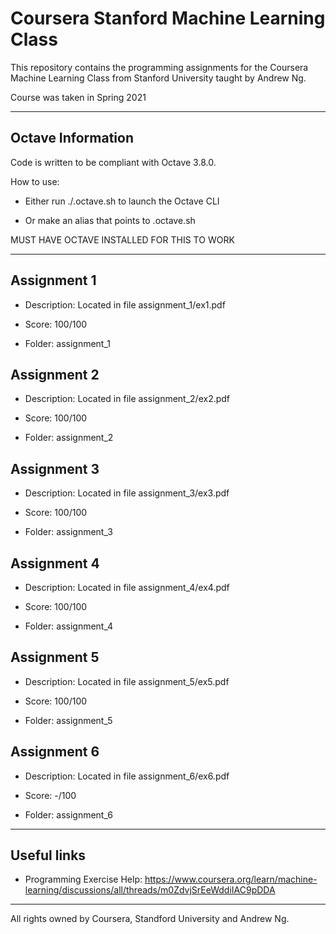 # Coursera Stanford Machine Learning Class

This repository contains the programming assignments for the Coursera Machine Learning Class from Stanford University taught by Andrew Ng.

Course was taken in Spring 2021

---

## Octave Information

Code is written to be compliant with Octave 3.8.0.

How to use:

- Either run ./.octave.sh to launch the Octave CLI

- Or make an alias that points to .octave.sh

MUST HAVE OCTAVE INSTALLED FOR THIS TO WORK

---

## Assignment 1

- Description: Located in file assignment_1/ex1.pdf

- Score: 100/100

- Folder: assignment_1

## Assignment 2

- Description: Located in file assignment_2/ex2.pdf

- Score: 100/100

- Folder: assignment_2

## Assignment 3

- Description: Located in file assignment_3/ex3.pdf

- Score: 100/100

- Folder: assignment_3

## Assignment 4

- Description: Located in file assignment_4/ex4.pdf

- Score: 100/100

- Folder: assignment_4

## Assignment 5

- Description: Located in file assignment_5/ex5.pdf

- Score: 100/100

- Folder: assignment_5

## Assignment 6

- Description: Located in file assignment_6/ex6.pdf

- Score: -/100

- Folder: assignment_6

---

## Useful links

- Programming Exercise Help: <https://www.coursera.org/learn/machine-learning/discussions/all/threads/m0ZdvjSrEeWddiIAC9pDDA>

---

All rights owned by Coursera, Standford University and Andrew Ng.
